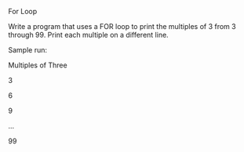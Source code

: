 For Loop

Write a program that uses a FOR loop to print the multiples of 3 from 3 through 99. Print each multiple on a different line.

Sample run:

Multiples of Three

3

6

9

...

99
